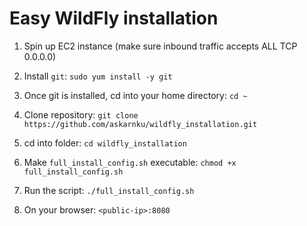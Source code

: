 # Easy WildFly installation

1. Spin up EC2 instance (make sure inbound traffic accepts ALL TCP 0.0.0.0)

2. Install `git`:
   `sudo yum install -y git`

3. Once git is installed, cd into your home directory:
   `cd ~`

4. Clone repository:
   `git clone https://github.com/askarnku/wildfly_installation.git`

5. cd into folder:
   `cd wildfly_installation`

6. Make `full_install_config.sh` executable:
   `chmod +x full_install_config.sh`

7. Run the script:
   `./full_install_config.sh`

8. On your browser:
   `<public-ip>:8080`
